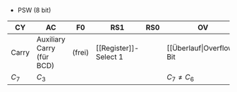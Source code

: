 
- PSW (8 bit)

| CY    | AC                        | F0     | RS1                   | RS0 | OV                         | F1     | P                                                        |
| ----- | ------------------------- | ------ | --------------------- | --- | -------------------------- | ------ | -------------------------------------------------------- |
| Carry | Auxiliary Carry (für BCD) | (frei) | [[Register]]-Select 1 |     | [[Überlauf\|Overflow]] Bit | (frei) | [[Parity]] Bit des [[Akkumulator\|Akkumulators]] |
| $C_7$ | $C_3$                     |        |                       |     | $C_{7} \neq C_{6}$         |        |                                                          |
